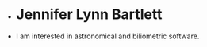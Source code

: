 - # Jennifer Lynn Bartlett #
- I am interested in astronomical and biliometric software.
  
<!---
jlynnbartlett/jlynnbartlett is a ✨ special ✨ repository because its `README.md` (this file) appears on your GitHub profile.
You can click the Preview link to take a look at your changes.
--->
